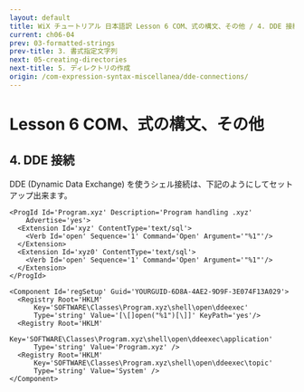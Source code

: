 ```yaml
---
layout: default
title: WiX チュートリアル 日本語訳 Lesson 6 COM、式の構文、その他 / 4. DDE 接続
current: ch06-04
prev: 03-formatted-strings
prev-title: 3. 書式指定文字列
next: 05-creating-directories
next-title: 5. ディレクトリの作成
origin: /com-expression-syntax-miscellanea/dde-connections/
---
```

#  Lesson 6 COM、式の構文、その他

## 4. DDE 接続

DDE (Dynamic Data Exchange) を使うシェル接続は、下記のようにしてセットアップ出来ます。

    <ProgId Id='Program.xyz' Description='Program handling .xyz'
        Advertise='yes'>
      <Extension Id='xyz' ContentType='text/sql'>
        <Verb Id='open' Sequence='1' Command='Open' Argument='"%1"'/>
      </Extension>
      <Extension Id='xyz0' ContentType='text/sql'>
        <Verb Id='open' Sequence='1' Command='Open' Argument='"%1"'/>
      </Extension>
    </ProgId>
    
    <Component Id='regSetup' Guid='YOURGUID-6D8A-4AE2-9D9F-3E074F13A029'>
      <Registry Root='HKLM'
          Key='SOFTWARE\Classes\Program.xyz\shell\open\ddeexec'
          Type='string' Value='[\[]open("%1")[\]]' KeyPath='yes'/>
      <Registry Root='HKLM'
          Key='SOFTWARE\Classes\Program.xyz\shell\open\ddeexec\application'
          Type='string' Value='Program.xyz' />
      <Registry Root='HKLM'
          Key='SOFTWARE\Classes\Program.xyz\shell\open\ddeexec\topic'
          Type='string' Value='System' />
    </Component>